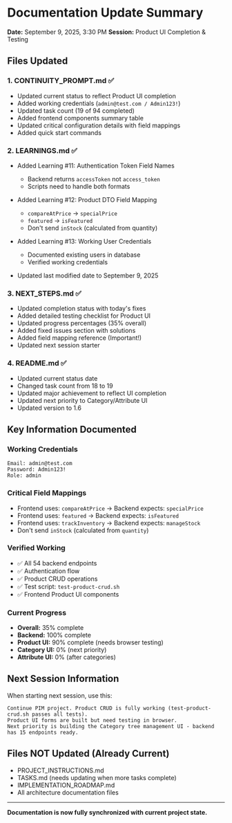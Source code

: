 # Documentation Update Summary

**Date:** September 9, 2025, 3:30 PM
**Session:** Product UI Completion & Testing

## Files Updated

### 1. CONTINUITY_PROMPT.md ✅
- Updated current status to reflect Product UI completion
- Added working credentials (`admin@test.com / Admin123!`)
- Updated task count (19 of 94 completed)
- Added frontend components summary table
- Updated critical configuration details with field mappings
- Added quick start commands

### 2. LEARNINGS.md ✅
- Added Learning #11: Authentication Token Field Names
  - Backend returns `accessToken` not `access_token`
  - Scripts need to handle both formats
  
- Added Learning #12: Product DTO Field Mapping
  - `compareAtPrice` → `specialPrice`
  - `featured` → `isFeatured`
  - Don't send `inStock` (calculated from quantity)
  
- Added Learning #13: Working User Credentials
  - Documented existing users in database
  - Verified working credentials

- Updated last modified date to September 9, 2025

### 3. NEXT_STEPS.md ✅
- Updated completion status with today's fixes
- Added detailed testing checklist for Product UI
- Updated progress percentages (35% overall)
- Added fixed issues section with solutions
- Added field mapping reference (Important!)
- Updated next session starter

### 4. README.md ✅
- Updated current status date
- Changed task count from 18 to 19
- Updated major achievement to reflect UI completion
- Updated next priority to Category/Attribute UI
- Updated version to 1.6

## Key Information Documented

### Working Credentials
```
Email: admin@test.com
Password: Admin123!
Role: admin
```

### Critical Field Mappings
- Frontend uses: `compareAtPrice` → Backend expects: `specialPrice`
- Frontend uses: `featured` → Backend expects: `isFeatured`
- Frontend uses: `trackInventory` → Backend expects: `manageStock`
- Don't send `inStock` (calculated from `quantity`)

### Verified Working
- ✅ All 54 backend endpoints
- ✅ Authentication flow
- ✅ Product CRUD operations
- ✅ Test script: `test-product-crud.sh`
- ✅ Frontend Product UI components

### Current Progress
- **Overall:** 35% complete
- **Backend:** 100% complete
- **Product UI:** 90% complete (needs browser testing)
- **Category UI:** 0% (next priority)
- **Attribute UI:** 0% (after categories)

## Next Session Information

When starting next session, use this:
```
Continue PIM project. Product CRUD is fully working (test-product-crud.sh passes all tests). 
Product UI forms are built but need testing in browser. 
Next priority is building the Category tree management UI - backend has 15 endpoints ready.
```

## Files NOT Updated (Already Current)
- PROJECT_INSTRUCTIONS.md
- TASKS.md (needs updating when more tasks complete)
- IMPLEMENTATION_ROADMAP.md
- All architecture documentation files

---

**Documentation is now fully synchronized with current project state.**
